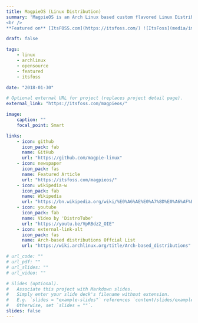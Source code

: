 ```yaml
---
title: MagpieOS (Linux Distribution)
summary: 'MagpieOS is an Arch Linux based custom flavored Linux Distribution for pc users.
<br />
**Featured on** [ItsFOSS.com](https://itsfoss.com/) ![ItsFoss](media/images/itsfoss-logo.png)'

draft: false

tags:
    - linux
    - archlinux
    - opensource
    - featured
    - itsfoss

date: "2018-01-30"

# Optional external URL for project (replaces project detail page).
external_link: "https://itsfoss.com/magpieos/"

image:
    caption: ""
    focal_point: Smart

links:
    - icon: github
      icon_pack: fab
      name: GitHub
      url: "https://github.com/magpie-linux"
    - icon: newspaper
      icon_pack: fas
      name: Featured Article
      url: "https://itsfoss.com/magpieos/"
    - icon: wikipedia-w
      icon_pack: fab
      name: Wikipedia
      url: "https://bn.wikipedia.org/wiki/%E0%A6%AE%E0%A7%8D%E0%A6%AF%E0%A6%BE%E0%A6%97%E0%A6%AA%E0%A6%BE%E0%A6%87_%E0%A6%93%E0%A6%8F%E0%A6%B8"
    - icon: youtube
      icon_pack: fab
      name: Video by 'DistroTube'
      url: "https://youtu.be/VpRBdz2_OIE"
    - icon: external-link-alt
      icon_pack: fas
      name: Arch-based distributions Offcial List
      url: "https://wiki.archlinux.org/title/Arch-based_distributions"

# url_code: ""
# url_pdf: ""
# url_slides: ""
# url_video: ""

# Slides (optional).
#   Associate this project with Markdown slides.
#   Simply enter your slide deck's filename without extension.
#   E.g. `slides = "example-slides"` references `content/slides/example-slides.md`.
#   Otherwise, set `slides = ""`.
slides: false
---
```

